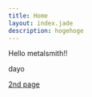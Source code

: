 ```yaml
---
title: Home
layout: index.jade
description: hogehoge
---
```


Hello metalsmith!!

dayo

[2nd page](./index2.html)

